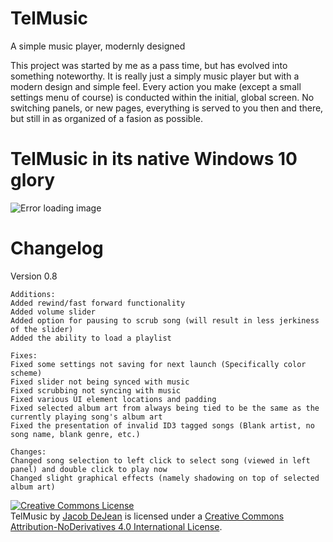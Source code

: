 # TelMusic
A simple music player, modernly designed

This project was started by me as a pass time, but has evolved into something noteworthy. It is really just a simply music
player but with a modern design and simple feel. Every action you make (except a small settings menu of course) is 
conducted within the initial, global screen. No switching panels, or new pages, everything is served to you then and there,
but still in as organized of a fasion as possible.

<h1>TelMusic in its native Windows 10 glory</h1>
<img src="http://puu.sh/jykN5/63e4b19f55.jpg" alt="Error loading image">

<h1>Changelog</h1>
    Version 0.8
    
    Additions:
    Added rewind/fast forward functionality
    Added volume slider
    Added option for pausing to scrub song (will result in less jerkiness of the slider)
    Added the ability to load a playlist
    
    Fixes: 
    Fixed some settings not saving for next launch (Specifically color scheme)
    Fixed slider not being synced with music
    Fixed scrubbing not syncing with music
    Fixed various UI element locations and padding
    Fixed selected album art from always being tied to be the same as the currently playing song's album art
    Fixed the presentation of invalid ID3 tagged songs (Blank artist, no song name, blank genre, etc.)
    
    Changes:
    Changed song selection to left click to select song (viewed in left panel) and double click to play now
    Changed slight graphical effects (namely shadowing on top of selected album art)

<a rel="license" href="http://creativecommons.org/licenses/by-nd/4.0/"><img alt="Creative Commons License" style="border-width:0" src="https://i.creativecommons.org/l/by-nd/4.0/88x31.png" /></a>
<br /><span xmlns:dct="http://purl.org/dc/terms/" href="http://purl.org/dc/dcmitype/InteractiveResource" property="dct:title" rel="dct:type">TelMusic</span> by <a xmlns:cc="http://creativecommons.org/ns#" href="telpathstudios.blogspot.com" property="cc:attributionName" rel="cc:attributionURL">Jacob DeJean</a> is licensed under a <a rel="license" href="http://creativecommons.org/licenses/by-nd/4.0/">Creative Commons Attribution-NoDerivatives 4.0 International License</a>.
<style>
    .changeHeader {
        font-size: 24px
    }
    #header {
    background-color:black;
     color:white;
     text-align:left;
    padding:30px;
}
</style>
